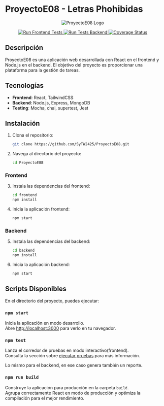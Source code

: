 # ProyectoE08 - Letras Phohibidas

<p align="center">
    <img src="LetrasProhibidas/frontend/public/favicon.ico" alt="ProyectoE08 Logo">
</p>

<p align="center">
    <a href="https://github.com/SyTW2425/ProyectoE08/actions/workflows/Run-Test-Frontend.yml">
        <img src="https://github.com/SyTW2425/ProyectoE08/actions/workflows/Run-Test-Frontend.yml/badge.svg" alt="Run Frontend Tests">
    </a>
    <a href="https://github.com/SyTW2425/ProyectoE08/actions/workflows/Run-Test-Backend.yml">
        <img src="https://github.com/SyTW2425/ProyectoE08/actions/workflows/Run-Test-Backend.yml/badge.svg?branch=dev" alt="Run Tests Backend">
    </a>
    <a href="https://coveralls.io/github/SyTW2425/ProyectoE08?branch=dev">
        <img src="https://coveralls.io/repos/github/SyTW2425/ProyectoE08/badge.svg?branch=dev" alt="Coverage Status">
    </a>
</p>

## Descripción

ProyectoE08 es una aplicación web desarrollada con React en el frontend y Node.js en el backend. El objetivo del proyecto es proporcionar una plataforma para la gestión de tareas.

## Tecnologías

- **Frontend**: React, TailwindCSS
- **Backend**: Node.js, Express, MongoDB
- **Testing**: Mocha, chai, supertest, Jest

## Instalación

1. Clona el repositorio:
   ```bash
   git clone https://github.com/SyTW2425/ProyectoE08.git
   ```
2. Navega al directorio del proyecto:
   ```bash
   cd ProyectoE08
   ```

### Frontend

3. Instala las dependencias del frontend:

   ```bash
   cd frontend
   npm install
   ```

4. Inicia la aplicación frontend:
   ```bash
   npm start
   ```

### Backend

5. Instala las dependencias del backend:

   ```bash
   cd backend
   npm install
   ```

6. Inicia la aplicación backend:
   ```bash
   npm start
   ```

## Scripts Disponibles

En el directorio del proyecto, puedes ejecutar:

### `npm start`

Inicia la aplicación en modo desarrollo.\
Abre [http://localhost:3000](http://localhost:3000) para verlo en tu navegador.

### `npm test`

Lanza el corredor de pruebas en modo interactivo(frontend).\
Consulta la sección sobre [ejecutar pruebas](https://facebook.github.io/create-react-app/docs/running-tests) para más información.

Lo mismo para el backend, en ese caso genera también un reporte.

### `npm run build`

Construye la aplicación para producción en la carpeta `build`.\
Agrupa correctamente React en modo de producción y optimiza la compilación para el mejor rendimiento.
